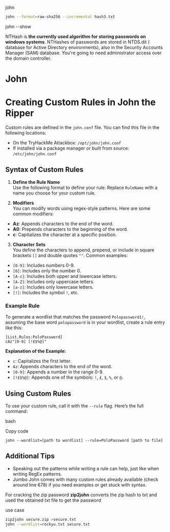 john 
```bash
john --format=raw-sha256 --incremental hash3.txt
```
john --show 


NTHash is **the currently used algorithm for storing passwords on windows systems**. NTHashes of passwords are stored in NTDS.dit ( database for Active Directory environments), also in the Security Accounts Manager (SAM) database. You're going to need administrator access over the domain controller.




# John
# Creating Custom Rules in John the Ripper

Custom rules are defined in the `john.conf` file. You can find this file in the following locations:

- On the TryHackMe Attackbox: `/opt/john/john.conf`
- If installed via a package manager or built from source: `/etc/john/john.conf`

## Syntax of Custom Rules

1. **Define the Rule Name**  
   Use the following format to define your rule:
Replace `RuleName` with a name you choose for your custom rule.

2. **Modifiers**  
You can modify words using regex-style patterns. Here are some common modifiers:

- **Az**: Appends characters to the end of the word.
- **A0**: Prepends characters to the beginning of the word.
- **c**: Capitalizes the character at a specific position.

3. **Character Sets**  
You define the characters to append, prepend, or include in square brackets `[]` and double quotes `""`. Common examples:

- `[0-9]`: Includes numbers 0-9.
- `[0]`: Includes only the number 0.
- `[A-z]`: Includes both upper and lowercase letters.
- `[A-Z]`: Includes only uppercase letters.
- `[a-z]`: Includes only lowercase letters.
- `[!]`: Includes the symbol `!`, etc.

### Example Rule

To generate a wordlist that matches the password `Polopassword1!`, assuming the base word `polopassword` is in your wordlist, create a rule entry like this:

```plaintext
[List.Rules:PoloPassword]
cAz"[0-9] [!£$%@]"
```
**Explanation of the Example:**

- `c`: Capitalizes the first letter.
- `Az`: Appends characters to the end of the word.
- `[0-9]`: Appends a number in the range 0-9.
- `[!£$%@]`: Appends one of the symbols: `!`, `£`, `$`, `%`, or `@`.

## Using Custom Rules

To use your custom rule, call it with the `--rule` flag. Here’s the full command:

bash

Copy code

`john --wordlist=[path to wordlist] --rule=PoloPassword [path to file]`

## Additional Tips

- Speaking out the patterns while writing a rule can help, just like when writing RegEx patterns.
- Jumbo John comes with many custom rules already available (check around line 678) if you need examples or get stuck with syntax.


For cracking the zip password 
**zip2john**
converts the zip hash to txt and used the obtained txt file to get the password

use case 
```bash
zip2john secure.zip >secure.txt
john --wordlist=rockyu.txt secure.txt
```
